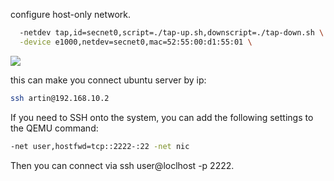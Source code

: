
configure host-only network.

```sh
  -netdev tap,id=secnet0,script=./tap-up.sh,downscript=./tap-down.sh \
  -device e1000,netdev=secnet0,mac=52:55:00:d1:55:01 \
```

![](https://i.loli.net/2021/03/16/JM3Gklz76KiPLcs.jpg)

this can make you connect ubuntu server by ip:

```sh
ssh artin@192.168.10.2
```

If you need to SSH onto the system, you can add the following settings to the QEMU command: 

```sh
-net user,hostfwd=tcp::2222-:22 -net nic
```

Then you can connect via ssh user@loclhost -p 2222.
